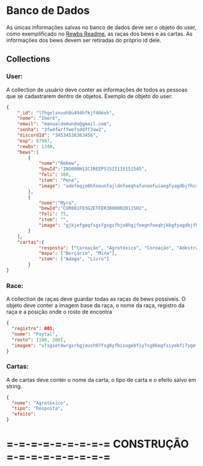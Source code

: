 # Banco de Dados
As únicas informações salvas no banco de dados deve ser o objeto do user, como exemplificado no [Rewbs Readme](https://github.com/WilckerK/rewbs/blob/main/README.md#objeto-do-user), as raças dos bews e as cartas.
As informações dos bews devem ser retiradas do próprio id dele.

## Collections
### User: 
A collection de usuário deve conter as informações de todos as pessoas que se cadastrarem dentro de objetos. Exemplo de objeto do user: 
```json
{
	"_id": "lfhgolsnvoh8u494hfkjf466sh",
	"nome": "Iberê",
	"email": "manualdomundo@gmail.com",
	"senha": "3fw4fwrffwefsddff3aw2",
	"discordId": "34534536363456",
	"exp": 87987,
	"rewbs": 1340,
	"bews":[
		{
			"nome":"Rebew", 
			"bewId":"INS000H12C1REEPS1S2I115151545", 
			"feli": 100,
			"item": "Pena",
			"image": "adefeqjo8hfoeunfajldnfoeqhafunaefuiaegfyagdbjfhcaejbjlakelnflandhu=="
		},
		{
			"nome":"Myra", 
			"bewId":"CUR001F03G2ETFER3000002011502", 
			"feli": 75,
			"item": "",
			"image": "gjkjefgeqfsgsfgsgsfhjo8hgjfoegnfoeqhjkkgfyagdbjfhcaegjkgjjbjlasfghsu=="
		}
	],
	"cartas":{
			"resposta": ["Coroação", "Agrotóxico", "Coroação", "Adestrar"],
			"mapa": ["Berçário", "Mina"],
			"item": ["Adaga", "Livro"]
		}
}
```
### Race:
A collection de raças deve guardar todas as raças de bews possiveis. O objeto deve conter a imagem base da raça, o nome da raça, registro da raça e a posição onde o rosto de encontra
```json
{
  "registro": 001,
  "nome": "Psytal",
  "rosto": [100, 200],
  "imagem": "sfsgset4wrgsrkgjoush97fsg8yfbisugebfiy7sg86egfsiyebfi7ygefiku="
}
```

### Cartas:
A de cartas deve conter o nome da carta, o tipo de carta e o efeito salvo em string.
```json
{
  "nome": "Agrotóxico",
  "tipo": "Resposta",
  "efeito":
}
```
# =-=-=-=-=-=-=-=-= CONSTRUÇÃO =-=-=-=-=-=-=-=-=
